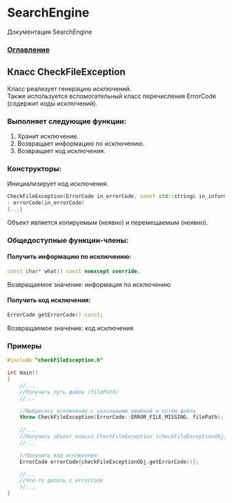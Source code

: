 # SearchEngine
Документация SearchEngine

### [Оглавление](../index.md)

## Класс CheckFileException
Класс реализует генерацию исключений.\
Также используется вспомогательный класс перечисления ErrorCode (содержит коды исключений).
### Выполняет следующие функции:
1. Хранит исключение.
2. Возвращает информацию по исключению.
3. Возвращает код исключения.
### Конструкторы:
Инициализирует код исключения.
```cpp
CheckFileException(ErrorCode in_errorCode, const std::string& in_information = "")
: errorCode(in_errorCode)
{...}
```
Объект является копируемым (неявно) и перемещаемым (неявно).
### Общедоступные функции-члены:
#### Получить информацию по исключению:
```cpp
const char* what() const noexcept override;
```
Возвращаемое значение: информация по исключению
#### Получить код исключения:
```cpp
ErrorCode getErrorCode() const;
```
Возвращаемое значение: код исключения
### Примеры
```cpp
#include "сheckFileException.h"

int main()
{
    //...
    //Получить путь файла (filePath)
    //...

    //Выбросить исключение с указанными ошибкой и путём файла
    throw CheckFileException(ErrorCode::ERROR_FILE_MISSING, filePath);
    
    //...
    //Получить объект класса CheckFileException (checkFileExceptionObj)
    //...

    //Получить код исключения
    ErrorCode errorCode{checkFileExceptionObj.getErrorCode()};

    //...
    //Что-то делать с errorCode
    //...
}
```

